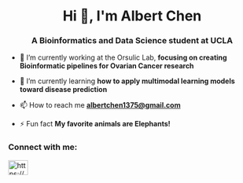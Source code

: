 <h1 align="center">Hi 👋, I'm Albert Chen</h1>
<h3 align="center">A Bioinformatics and Data Science student at UCLA</h3>

- 🔭 I’m currently working at the Orsulic Lab, **focusing on creating Bioinformatic pipelines for Ovarian Cancer research**

- 🌱 I’m currently learning **how to apply multimodal learning models toward disease prediction**

- 📫 How to reach me **albertchen1375@gmail.com**

- ⚡ Fun fact **My favorite animals are Elephants!**

<h3 align="left">Connect with me:</h3>
<p align="left">
<a href="https://linkedin.com/in/https://www.linkedin.com/in/albertchen-13579ac3" target="blank"><img align="center" src="https://raw.githubusercontent.com/rahuldkjain/github-profile-readme-generator/master/src/images/icons/Social/linked-in-alt.svg" alt="https://www.linkedin.com/in/albertchen-13579ac3" height="30" width="40" /></a>
</p>

